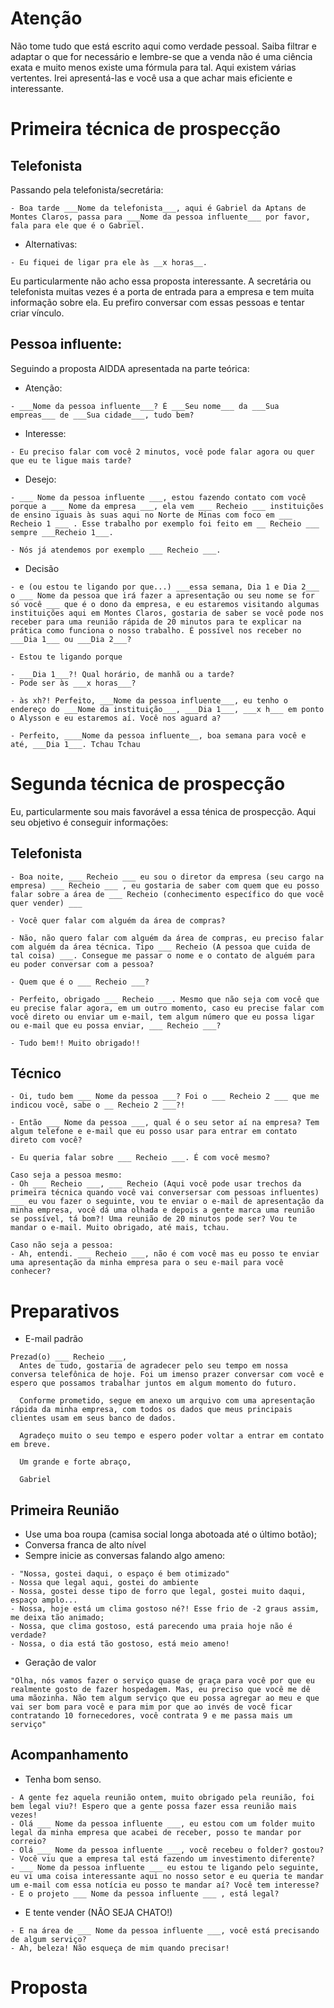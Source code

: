 # Atenção
Não tome tudo que está escrito aqui como verdade pessoal. Saiba filtrar e adaptar o que for necessário e lembre-se que a venda não é uma ciência exata e muito menos existe uma fórmula para tal. Aqui existem várias vertentes. Irei apresentá-las e você usa a que achar mais eficiente e interessante.

# **Primeira técnica de prospecção**
## **Telefonista**
Passando pela telefonista/secretária:
```
- Boa tarde ___Nome da telefonista___, aqui é Gabriel da Aptans de Montes Claros, passa para ___Nome da pessoa influente___ por favor, fala para ele que é o Gabriel.
```
- Alternativas:
```
- Eu fiquei de ligar pra ele às __x horas__.
```

Eu particularmente não acho essa proposta interessante. A secretária ou telefonista muitas vezes é a porta de entrada para a empresa e tem muita informação sobre ela. Eu prefiro conversar com essas pessoas e tentar criar vínculo. 

## **Pessoa influente:**
Seguindo a proposta AIDDA apresentada na parte teórica:

- Atenção:
```
- ___Nome da pessoa influente___? É ___Seu nome___ da ___Sua empreas___ de ___Sua cidade___, tudo bem?
```

- Interesse:
```
- Eu preciso falar com você 2 minutos, você pode falar agora ou quer que eu te ligue mais tarde?
```

- Desejo:
```
- ___ Nome da pessoa influente ___, estou fazendo contato com você porque a ___ Nome da empresa ___, ela vem ___ Recheio ___ instituições de ensino iguais às suas aqui no Norte de Minas com foco em ___ Recheio 1 ___ . Esse trabalho por exemplo foi feito em __ Recheio ___ sempre ___Recheio 1___. 

- Nós já atendemos por exemplo ___ Recheio ___.
```

- Decisão
```
- e (ou estou te ligando por que...) ___essa semana, Dia 1 e Dia 2___ o ___ Nome da pessoa que irá fazer a apresentação ou seu nome se for só você ___ que é o dono da empresa, e eu estaremos visitando algumas instituições aqui em Montes Claros, gostaria de saber se você pode nos receber para uma reunião rápida de 20 minutos para te explicar na prática como funciona o nosso trabalho. É possível nos receber no ___Dia 1___ ou ___Dia 2___?

- Estou te ligando porque 

- ___Dia 1___?! Qual horário, de manhã ou a tarde?
- Pode ser às ___x horas___?

- às xh?! Perfeito, ___Nome da pessoa influente___, eu tenho o endereço do ___Nome da instituição___, ___Dia 1___, ___x h___ em ponto o Alysson e eu estaremos aí. Você nos aguard a?
```
```
- Perfeito, ____Nome da pessoa influente__, boa semana para você e até, ___Dia 1___. Tchau Tchau
```




# **Segunda técnica de prospecção**


Eu, particularmente sou mais favorável a essa ténica de prospecção. Aqui seu objetivo é conseguir informações:

## **Telefonista**
```
- Boa noite, ___ Recheio ___ eu sou o diretor da empresa (seu cargo na empresa) ___ Recheio ___ , eu gostaria de saber com quem que eu posso falar sobre a área de ___ Recheio (conhecimento específico do que você quer vender) ___ 

- Você quer falar com alguém da área de compras?

- Não, não quero falar com alguém da área de compras, eu preciso falar com alguém da área técnica. Tipo ___ Recheio (A pessoa que cuida de tal coisa) ___. Consegue me passar o nome e o contato de alguém para eu poder conversar com a pessoa?

- Quem que é o ___ Recheio ___?

- Perfeito, obrigado ___ Recheio ___. Mesmo que não seja com você que eu precise falar agora, em um outro momento, caso eu precise falar com você direto ou enviar um e-mail, tem algum número que eu possa ligar ou e-mail que eu possa enviar, ___ Recheio ___?

- Tudo bem!! Muito obrigado!!
```

## **Técnico**
```
- Oi, tudo bem ___ Nome da pessoa ___? Foi o ___ Recheio 2 ___ que me indicou você, sabe o __ Recheio 2 ___?!

- Então ___ Nome da pessoa ___, qual é o seu setor aí na empresa? Tem algum telefone e e-mail que eu posso usar para entrar em contato direto com você?

- Eu queria falar sobre ___ Recheio ___. É com você mesmo?
```
```
Caso seja a pessoa mesmo:
- Oh ___ Recheio ___, ___ Recheio (Aqui você pode usar trechos da primeira técnica quando você vai conversersar com pessoas influentes) ___ eu vou fazer o seguinte, vou te enviar o e-mail de apresentação da minha empresa, você dá uma olhada e depois a gente marca uma reunião se possível, tá bom?! Uma reunião de 20 minutos pode ser? Vou te mandar o e-mail. Muito obrigado, até mais, tchau.

Caso não seja a pessoa:
- Ah, entendi. ___ Recheio ___, não é com você mas eu posso te enviar uma apresentação da minha empresa para o seu e-mail para você conhecer?
```

# **Preparativos**
- E-mail padrão
```
Prezad(o) ___ Recheio ___,
  Antes de tudo, gostaria de agradecer pelo seu tempo em nossa conversa telefônica de hoje. Foi um imenso prazer conversar com você e espero que possamos trabalhar juntos em algum momento do futuro.

  Conforme prometido, segue em anexo um arquivo com uma apresentação rápida da minha empresa, com todos os dados que meus principais clientes usam em seus banco de dados.

  Agradeço muito o seu tempo e espero poder voltar a entrar em contato em breve.

  Um grande e forte abraço,

  Gabriel
```

## Primeira Reunião

- Use uma boa roupa (camisa social longa abotoada até o último botão);
- Conversa franca de alto nível
- Sempre inicie as conversas falando algo ameno:
```
- "Nossa, gostei daqui, o espaço é bem otimizado"
- Nossa que legal aqui, gostei do ambiente
- Nossa, gostei desse tipo de forro que legal, gostei muito daqui, espaço amplo...
- Nossa, hoje está um clima gostoso né?! Esse frio de -2 graus assim, me deixa tão animado;
- Nossa, que clima gostoso, está parecendo uma praia hoje não é verdade?
- Nossa, o dia está tão gostoso, está meio ameno!
```
- Geração de valor
```
"Olha, nós vamos fazer o serviço quase de graça para você por que eu realmente gosto de fazer hospedagem. Mas, eu preciso que você me dê uma mãozinha. Não tem algum serviço que eu possa agregar ao meu e que vai ser bom para você e para mim por que ao invés de você ficar contratando 10 fornecedores, você contrata 9 e me passa mais um serviço"
```
## Acompanhamento
- Tenha bom senso.
```
- A gente fez aquela reunião ontem, muito obrigado pela reunião, foi bem legal viu?! Espero que a gente possa fazer essa reunião mais vezes!
- Olá ___ Nome da pessoa influente ___, eu estou com um folder muito legal da minha empresa que acabei de receber, posso te mandar por correio?
- Olá ___ Nome da pessoa influente ___, você recebeu o folder? gostou?
- Você viu que a empresa tal está fazendo um investimento diferente?
- ___ Nome da pessoa influente ___ eu estou te ligando pelo seguinte, eu vi uma coisa interessante aqui no nosso setor e eu queria te mandar um e-mail com essa notícia eu posso te mandar aí? Você tem interesse?
- E o projeto ___ Nome da pessoa influente ___ , está legal?
```

- E tente vender (NÃO SEJA CHATO!)
```
- E na área de ___ Nome da pessoa influente ___, você está precisando de algum serviço?
- Ah, beleza! Não esqueça de mim quando precisar! 
```

# Proposta

